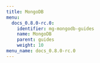 ```yaml
---
title: MongoDB
menu:
  docs_0.8.0-rc.0:
    identifier: mg-mongodb-guides
    name: MongoDB
    parent: guides
    weight: 10
menu_name: docs_0.8.0-rc.0
---
```


